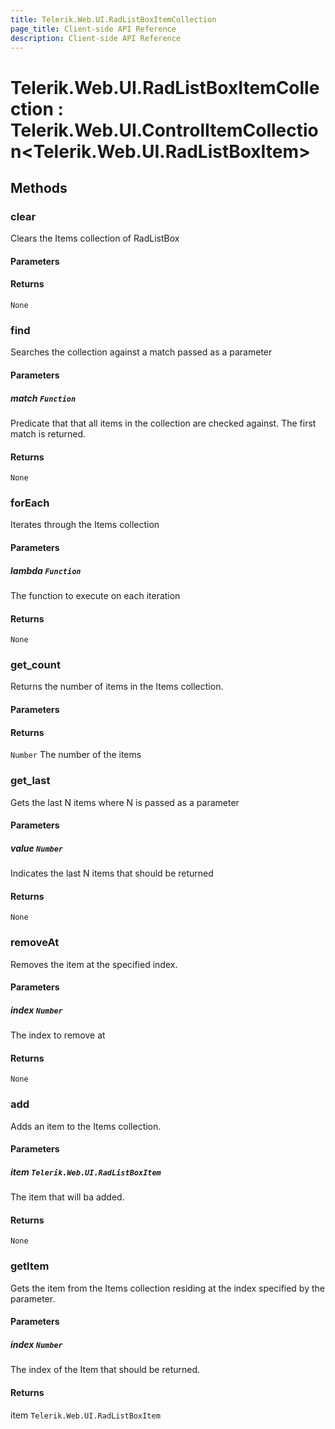 ```yaml
---
title: Telerik.Web.UI.RadListBoxItemCollection
page_title: Client-side API Reference
description: Client-side API Reference
---
```


# Telerik.Web.UI.RadListBoxItemCollection : Telerik.Web.UI.ControlItemCollection<Telerik.Web.UI.RadListBoxItem>

## Methods

### clear

Clears the Items collection of RadListBox

#### Parameters

#### Returns

`None` 

### find

Searches the collection against a match passed as a parameter

#### Parameters

##### match `Function`

 Predicate that that all items in the collection are checked against. The first match is returned.

#### Returns

`None` 

### forEach

Iterates through the Items collection

#### Parameters

##### lambda `Function`

The function to execute on each iteration

#### Returns

`None` 

### get_count

Returns the number of items in the Items collection.

#### Parameters

#### Returns

`Number` The number of the items

### get_last

Gets the last N items where N is passed as a parameter

#### Parameters

##### value `Number`

Indicates the last N items that should be returned 

#### Returns

`None` 

###  removeAt

Removes the item at the specified index.

#### Parameters

##### index `Number`

 The index to remove at

#### Returns

`None` 

### add

Adds an item to the Items collection. 

#### Parameters

##### item `Telerik.Web.UI.RadListBoxItem`

The item that will ba added.

#### Returns

`None` 

### getItem

Gets the item from the Items collection residing at the index specified by the parameter.

#### Parameters

##### index `Number`

The index of the Item that should be returned.

#### Returns

item `Telerik.Web.UI.RadListBoxItem`